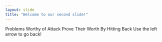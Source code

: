 ```yaml
---
layout: slide
title: "Welcome to our second slide!"
---
```

Problems Worthy of Attack Prove Their Worth By Hitting Back
Use the left arrow to go back!
